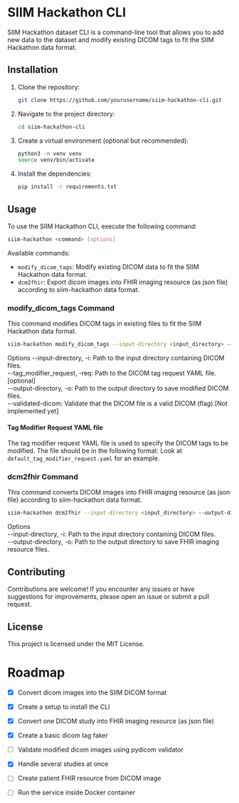 # SIIM Hackathon CLI

SIIM Hackathon dataset CLI is a command-line tool that allows you to add new data to the dataset and modify existing DICOM tags to fit the SIIM Hackathon data format.

## Installation

1. Clone the repository:

   ```bash
   git clone https://github.com/yourusername/siim-hackathon-cli.git
   ```
2. Navigate to the project directory:

   ```bash
   cd siim-hackathon-cli
   ```
3. Create a virtual environment (optional but recommended):

   ```bash
   python3 -m venv venv
   source venv/bin/activate
   ```
4. Install the dependencies:

   ```bash
   pip install -r requirements.txt
   ```
## Usage
To use the SIIM Hackathon CLI, execute the following command:

```bash
siim-hackathon <command> [options]
```
Available commands:

- `modify_dicom_tags`: Modify existing DICOM data to fit the SIIM Hackathon data format.
- `dcm2fhir`:          Export dicom images into FHIR imaging resource (as json file) according to siim-hackathon data format.
### modify_dicom_tags Command
This command modifies DICOM tags in existing files to fit the SIIM Hackathon data format.

````bash
siim-hackathon modify_dicom_tags --input-directory <input_directory> --tag_modifier_request <tag_modifier_request> --output-directory <output_directory> [--validated-dicom]
````
Options
--input-directory, -i: Path to the input directory containing DICOM files.  
--tag_modifier_request, -req: Path to the DICOM tag request YAML file. [optional]  
--output-directory, -o: Path to the output directory to save modified DICOM files.   
--validated-dicom: Validate that the DICOM file is a valid DICOM (flag).[Not implemented yet]    
#### Tag Modifier Request YAML file
The tag modifier request YAML file is used to specify the DICOM tags to be modified. The file should be in the following format:
Look at ``default_tag_modifier_request.yaml`` for an example.
### dcm2fhir Command
This command converts DICOM images into FHIR imaging resource (as json file) according to siim-hackathon data format.

````bash
siim-hackathon dcm2fhir --input-directory <input_directory> --output-directory <output_directory>
````
Options   
--input-directory, -i: Path to the input directory containing DICOM files.    
--output-directory, -o: Path to the output directory to save FHIR imaging resource files.    



## Contributing
Contributions are welcome! If you encounter any issues or have suggestions for improvements, please open an issue or submit a pull request.

## License
This project is licensed under the MIT License.

# Roadmap

-[x] Convert dicom images into the SIIM DICOM format
-[x] Create a setup to install the CLI
-[x] Convert one DICOM study into FHIR imaging resource (as json file)
-[x] Create a basic dicom tag faker 
-[ ] Validate modified dicom images using pydicom validator
-[x] Handle several studies at once
-[ ] Create patient FHIR resource from DICOM image
-[ ] Run the service inside Docker container


